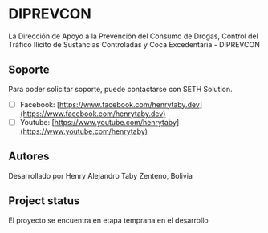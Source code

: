 # DIPREVCON

La Dirección de Apoyo a la Prevención del Consumo de Drogas, Control del Tráfico Ilícito de Sustancias Controladas y Coca Excedentaria - DIPREVCON

## Soporte

Para poder solicitar soporte, puede contactarse con SETH Solution.

- [ ] Facebook: [https://www.facebook.com/henrytaby.dev](https://www.facebook.com/henrytaby.dev)
- [ ] Youtube: [https://www.youtube.com/henrytaby](https://www.youtube.com/henrytaby)

## Autores

Desarrollado por Henry Alejandro Taby Zenteno, Bolivia

## Project status
El proyecto se encuentra en etapa temprana en el desarrollo